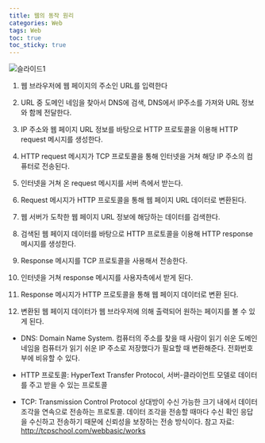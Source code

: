 ```yaml
---
title: 웹의 동작 원리
categories: Web
tags: Web
toc: true
toc_sticky: true
---
```


![슬라이드1](https://user-images.githubusercontent.com/96677719/150924550-76f9c3d7-7c36-43dc-9e1d-984b44fad047.JPG)

1. 웹 브라우저에 웹 페이지의 주소인 URL를 입력한다
2. URL 중 도메인 네임을 찾아서 DNS에 검색,  DNS에서 IP주소를 가져와 URL 정보와 함께 전달한다.
3. IP 주소와 웹 페이지 URL 정보를 바탕으로 HTTP 프로토콜을 이용해 HTTP request 메시지를 생성한다.
4. HTTP request 메시지가 TCP 프로토콜을 통해 인터넷을 거쳐 해당 IP 주소의 컴퓨터로 전송된다. 
5. 인터넷을 거쳐 온 request 메시지를 서버 측에서 받는다.
6. Request 메시지가 HTTP 프로토콜을 통해 웹 페이지 URL 데이터로 변환된다. 
7. 웹 서버가 도착한 웹 페이지 URL 정보에 해당하는 데이터를 검색한다. 

8. 검색된 웹 페이지 데이터를 바탕으로 HTTP 프로토콜을 이용해 HTTP response 메시지를 생성한다.
9. Response 메시지를 TCP 프로토콜을 사용해서 전송한다.
10. 인터넷을 거쳐 response 메시지를 사용자측에서 받게 된다.
11. Response 메시지가 HTTP 프로토콜을 통해 웹 페이지 데이터로 변환 된다.
12. 변환된 웹 페이지 데이터가 웹 브라우저에 의해 출력되어  원하는 페이지를 볼 수 있게 된다. 

+ DNS: Domain Name System. 컴퓨터의 주소를 찾을 때 사람이 읽기 쉬운 도메인 네임을 컴퓨터가 읽기 쉬운 IP 주소로 저장했다가 필요할 때  변환해준다. 전화번호부에 비유할 수 있다.

+ HTTP 프로토콜: HyperText Transfer Protocol, 서버-클라이언트 모델로 데이터를 주고 받을 수 있는 프로토콜

+ TCP: Transmission Control Protocol 상대방이 수신 가능한 크기 내에서 데이터 조각을 연속으로 전송하는 프로토콜. 데이터 조각을 전송할 때마다 수신 확인 응답을 수신하고 전송하기 때문에 신뢰성을 보장하는 전송 방식이다.
참고 자료: http://tcpschool.com/webbasic/works

